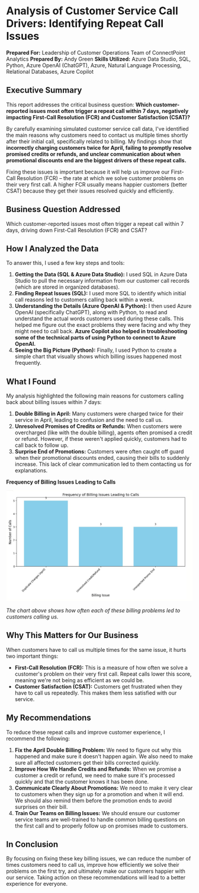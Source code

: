 # Analysis of Customer Service Call Drivers: Identifying Repeat Call Issues

**Prepared For:** Leadership of Customer Operations Team of ConnectPoint Analytics
**Prepared By:** Andy Green
**Skills Utilized:** Azure Data Studio, SQL, Python, Azure OpenAI (ChatGPT), Azure, Natural Language Processing, Relational Databases, Azure Copilot

## Executive Summary

This report addresses the critical business question: **Which customer-reported issues most often trigger a repeat call within 7 days, negatively impacting First-Call Resolution (FCR) and Customer Satisfaction (CSAT)?**

By carefully examining simulated customer service call data, I've identified the main reasons why customers need to contact us multiple times shortly after their initial call, specifically related to billing. My findings show that **incorrectly charging customers twice for April, failing to promptly resolve promised credits or refunds, and unclear communication about when promotional discounts end are the biggest drivers of these repeat calls.**

Fixing these issues is important because it will help us improve our First-Call Resolution (FCR) – the rate at which we solve customer problems on their very first call. A higher FCR usually means happier customers (better CSAT) because they get their issues resolved quickly and efficiently.

## Business Question Addressed

Which customer-reported issues most often trigger a repeat call within 7 days, driving down First-Call Resolution (FCR) and CSAT?

## How I Analyzed the Data

To answer this, I used a few key steps and tools:

1.  **Getting the Data (SQL & Azure Data Studio):** I used SQL in Azure Data Studio to pull the necessary information from our customer call records (which are stored in organized databases).
2.  **Finding Repeat Issues (SQL):** I used more SQL to identify which initial call reasons led to customers calling back within a week.
3.  **Understanding the Details (Azure OpenAI & Python):** I then used Azure OpenAI (specifically ChatGPT), along with Python, to read and understand the actual words customers used during these calls. This helped me figure out the exact problems they were facing and why they might need to call back. **Azure Copilot also helped in troubleshooting some of the technical parts of using Python to connect to Azure OpenAI.**
4.  **Seeing the Big Picture (Python):** Finally, I used Python to create a simple chart that visually shows which billing issues happened most frequently.

## What I Found

My analysis highlighted the following main reasons for customers calling back about billing issues within 7 days:

1.  **Double Billing in April:** Many customers were charged twice for their service in April, leading to confusion and the need to call us.
2.  **Unresolved Promises of Credits or Refunds:** When customers were overcharged (like with the double billing), agents often promised a credit or refund. However, if these weren't applied quickly, customers had to call back to follow up.
3.  **Surprise End of Promotions:** Customers were often caught off guard when their promotional discounts ended, causing their bills to suddenly increase. This lack of clear communication led to them contacting us for explanations.

**Frequency of Billing Issues Leading to Calls**

![](nlp-customer-call-insights/Frequency%20of%20Billing%20Issues%20Leading%20to%20Calls.jpg)

*The chart above shows how often each of these billing problems led to customers calling us.*

## Why This Matters for Our Business

When customers have to call us multiple times for the same issue, it hurts two important things:

* **First-Call Resolution (FCR):** This is a measure of how often we solve a customer's problem on their very first call. Repeat calls lower this score, meaning we're not being as efficient as we could be.
* **Customer Satisfaction (CSAT):** Customers get frustrated when they have to call us repeatedly. This makes them less satisfied with our service.

## My Recommendations

To reduce these repeat calls and improve customer experience, I recommend the following:

1.  **Fix the April Double Billing Problem:** We need to figure out why this happened and make sure it doesn't happen again. We also need to make sure all affected customers get their bills corrected quickly.
2.  **Improve How We Handle Credits and Refunds:** When we promise a customer a credit or refund, we need to make sure it's processed quickly and that the customer knows it has been done.
3.  **Communicate Clearly About Promotions:** We need to make it very clear to customers when they sign up for a promotion and when it will end. We should also remind them before the promotion ends to avoid surprises on their bill.
4.  **Train Our Teams on Billing Issues:** We should ensure our customer service teams are well-trained to handle common billing questions on the first call and to properly follow up on promises made to customers.

## In Conclusion

By focusing on fixing these key billing issues, we can reduce the number of times customers need to call us, improve how efficiently we solve their problems on the first try, and ultimately make our customers happier with our service. Taking action on these recommendations will lead to a better experience for everyone.
